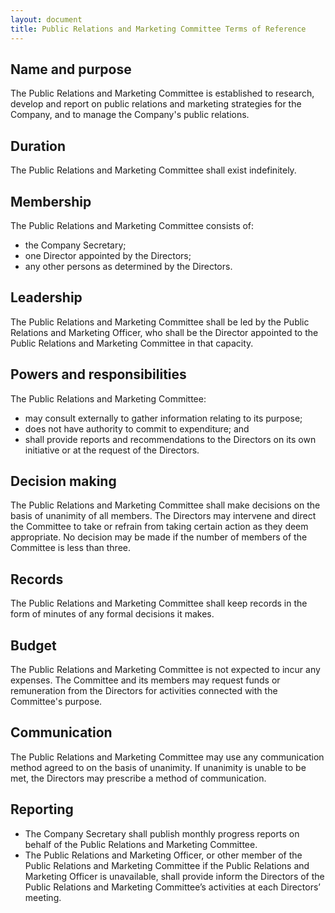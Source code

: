 ```yaml
---
layout: document
title: Public Relations and Marketing Committee Terms of Reference
---
```


## Name and purpose

The Public Relations and Marketing Committee is established to research, develop and report on public relations and marketing strategies for the Company, and to manage the Company's public relations.

## Duration

The Public Relations and Marketing Committee shall exist indefinitely.

## Membership

The Public Relations and Marketing Committee consists of:

- the Company Secretary;
- one Director appointed by the Directors;
- any other persons as determined by the Directors.

## Leadership

The Public Relations and Marketing Committee shall be led by the Public Relations and Marketing Officer, who shall be the Director appointed to the Public Relations and Marketing Committee in that capacity.

## Powers and responsibilities

The Public Relations and Marketing Committee:

- may consult externally to gather information relating to its purpose;
- does not have authority to commit to expenditure; and
- shall provide reports and recommendations to the Directors on its own initiative or at the request of the Directors.

## Decision making

The Public Relations and Marketing Committee shall make decisions on the basis of unanimity of all members. The Directors may intervene and direct the Committee to take or refrain from taking certain action as they deem appropriate. No decision may be made if the number of members of the Committee is less than three.

## Records

The Public Relations and Marketing Committee shall keep records in the form of minutes of any formal decisions it makes.

## Budget

The Public Relations and Marketing Committee is not expected to incur any expenses. The Committee and its members may request funds or remuneration from the Directors for activities connected with the Committee's purpose.

## Communication

The Public Relations and Marketing Committee may use any communication method agreed to on the basis of unanimity. If unanimity is unable to be met, the Directors may prescribe a method of communication.

## Reporting

- The Company Secretary shall publish monthly progress reports on behalf of the Public Relations and Marketing Committee.
- The Public Relations and Marketing Officer, or other member of the Public Relations and Marketing Committee if the Public Relations and Marketing Officer is unavailable, shall provide inform the Directors of the Public Relations and Marketing Committee’s activities at each Directors’ meeting.

